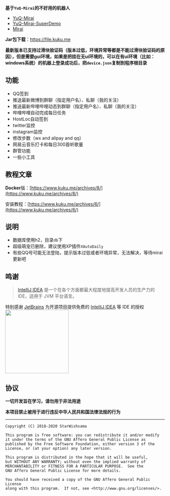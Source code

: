 **基于`YuQ-Mirai`的不好用的机器人**
* [YuQ-Mirai](https://github.com/YuQWorks/YuQ-Mirai)
* [YuQ-Mirai-SuperDemo](https://github.com/YuQWorks/YuQ-SuperDemo)
* [Mirai](https://github.com/mamoe/mirai)

**Jar包下载**：https://file.kuku.me

**最新版本已支持过滑块验证码（版本过低，环境异常等都是不能过滑块验证码的原因），但是需要gui环境，如果是把挂在无ui环境的，可以在有ui环境（比如：windows系统）的机器上登录成功后，把`device.json`复制到程序根目录**

## 功能
* QQ签到
* 推送最新微博到群聊（指定用户名）、私聊（我的关注）
* 推送最新哔哩哔哩动态到群聊（指定用户名）、私聊（我的关注）
* 哔哩哔哩自动完成每日任务
* HostLoc自动签到
* twitter监控
* instagram监控
* 修改步数（wx and alipay and qq）
* 网易云音乐打卡和每日300首听歌量
* 群管功能
* 一些小工具

## 教程文章

**Docker**版：[https://www.kuku.me/archives/8/](https://www.kuku.me/archives/8/)

安装教程：[https://www.kuku.me/archives/6/](https://www.kuku.me/archives/6/)

## 说明
* 数据库使用h2，目录`db`下
* 超级萌宠已删除，建议使用XP插件`XAutoDaily`
* 有些QQ号可能无法登陆，提示版本过低或者环境异常，无法解决，等待mirai更新吧

## 鸣谢

> [IntelliJ IDEA](https://zh.wikipedia.org/zh-hans/IntelliJ_IDEA) 是一个在各个方面都最大程度地提高开发人员的生产力的 IDE，适用于 JVM 平台语言。

特别感谢 [JetBrains](https://www.jetbrains.com/?from=kuku-bot) 为开源项目提供免费的 [IntelliJ IDEA](https://www.jetbrains.com/idea/?from=kuku-bot) 等 IDE 的授权  
[<img src="https://u.iheit.com/images/jetbrains-variant-3.png" width="200"/>](https://www.jetbrains.com/?from=kuku-bot)

## 协议
**一切开发旨在学习，请勿用于非法用途**

**本项目禁止被用于进行违反中华人民共和国法律法规的行为**

------

```text
Copyright (C) 2018-2020 StarWishsama

This program is free software: you can redistribute it and/or modify
it under the terms of the GNU Affero General Public License as
published by the Free Software Foundation, either version 3 of the
License, or (at your option) any later version.

This program is distributed in the hope that it will be useful,
but WITHOUT ANY WARRANTY; without even the implied warranty of
MERCHANTABILITY or FITNESS FOR A PARTICULAR PURPOSE.  See the
GNU Affero General Public License for more details.

You should have received a copy of the GNU Affero General Public License
along with this program.  If not, see <http://www.gnu.org/licenses/>.
```